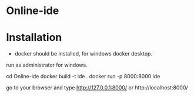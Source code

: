 # Online-ide

# Installation
- docker should be installed, for windows docker desktop.


run as administrator for windows.

cd Online-ide
docker build -t ide .
docker run -p 8000:8000 ide

go to your browser and type http://127.0.0.1:8000/ or http://localhost:8000/
